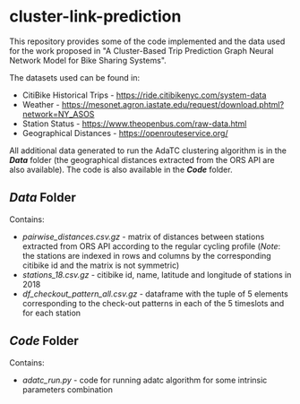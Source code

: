 # cluster-link-prediction
This repository provides some of the code implemented and the data used for the work proposed in "A Cluster-Based Trip Prediction Graph Neural Network Model for Bike Sharing Systems".

The datasets used can be found in:
* CitiBike Historical Trips - https://ride.citibikenyc.com/system-data
* Weather - https://mesonet.agron.iastate.edu/request/download.phtml?network=NY_ASOS
* Station Status - https://www.theopenbus.com/raw-data.html
* Geographical Distances - https://openrouteservice.org/ 

All additional data generated to run the AdaTC clustering algorithm is in the **_Data_** folder (the geographical distances extracted from the ORS API are also available). The code is also available in the **_Code_** folder. 

## **_Data_** Folder
Contains:
* _pairwise_distances.csv.gz_ - matrix of distances between stations extracted from ORS API according to the regular cycling profile (*Note*: the stations are indexed in rows and columns by the corresponding citibike id and the matrix is not symmetric)
* _stations_18.csv.gz_ - citibike id, name, latitude and longitude of stations in 2018 
* _df_checkout_pattern_all.csv.gz_ - dataframe with the tuple of 5 elements corresponding to the check-out patterns in each of the 5 timeslots and for each station


## **_Code_** Folder
Contains: 
*  _adatc_run.py_ - code for running adatc algorithm for some intrinsic parameters combination 

